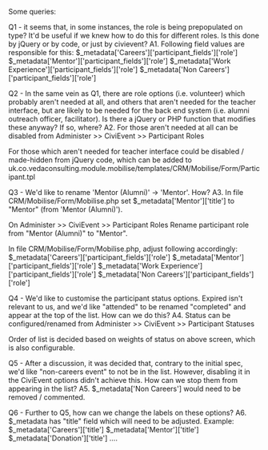 Some queries: 

Q1 - it seems that, in some instances, the role is being prepopulated on type? It'd be useful if we knew how to do this for different roles. Is this done by jQuery or by code, or just by civievent?
A1. Following field values are responsible for this:
$_metadata['Careers']['participant_fields']['role'] 
$_metadata['Mentor']['participant_fields']['role'] 
$_metadata['Work Experience']['participant_fields']['role']
$_metadata['Non Careers']['participant_fields']['role'] 

Q2 - In the same vein as Q1, there are role options (i.e. volunteer) which probably aren't needed at all, and others that aren't needed for the teacher interface, but are likely to be needed for the back end system (i.e. alumni outreach officer, facilitator). Is there a jQuery or PHP function that modifies these anyway? If so, where?
A2. For those aren't needed at all can be disabled from 
Administer >>  CiviEvent >> Participant Roles

For those which aren't needed for teacher interface could be disabled / made-hidden from jQuery code, which can be added to 
uk.co.vedaconsulting.module.mobilise/templates/CRM/Mobilise/Form/Participant.tpl

Q3 - We'd like to rename 'Mentor (Alumni)' -> 'Mentor'. How?
A3. 
In file CRM/Mobilise/Form/Mobilise.php set $_metadata['Mentor']['title'] to "Mentor" (from 'Mentor (Alumni)').

On Administer >>  CiviEvent >> Participant Roles
Rename participant role from "Mentor (Alumni)" to "Mentor".

In file CRM/Mobilise/Form/Mobilise.php, adjust following accordingly: 
$_metadata['Careers']['participant_fields']['role'] 
$_metadata['Mentor']['participant_fields']['role'] 
$_metadata['Work Experience']['participant_fields']['role']
$_metadata['Non Careers']['participant_fields']['role'] 

Q4 - We'd like to customise the participant status options. Expired isn't relevant to us, and we'd like "attended" to be renamed "completed" and appear at the top of the list. How can we do this?
A4. Status can be configured/renamed from
Administer >>  CiviEvent >> Participant Statuses

Order of list is decided based on weights of status on above screen, which is also configurable.

Q5 - After a discussion, it was decided that, contrary to the initial spec, we'd like "non-careers event" to not be in the list. However, disabling it in the CiviEvent options didn't achieve this. How can we stop them from appearing in the list?
A5. $_metadata['Non Careers'] would need to be removed / commented.

Q6 - Further to Q5, how can we change the labels on these options?
A6. $_metadata has "title" field which will need to be adjusted.
Example:
$_metadata['Careers']['title']
$_metadata['Mentor']['title']
$_metadata['Donation']['title']
.... 
